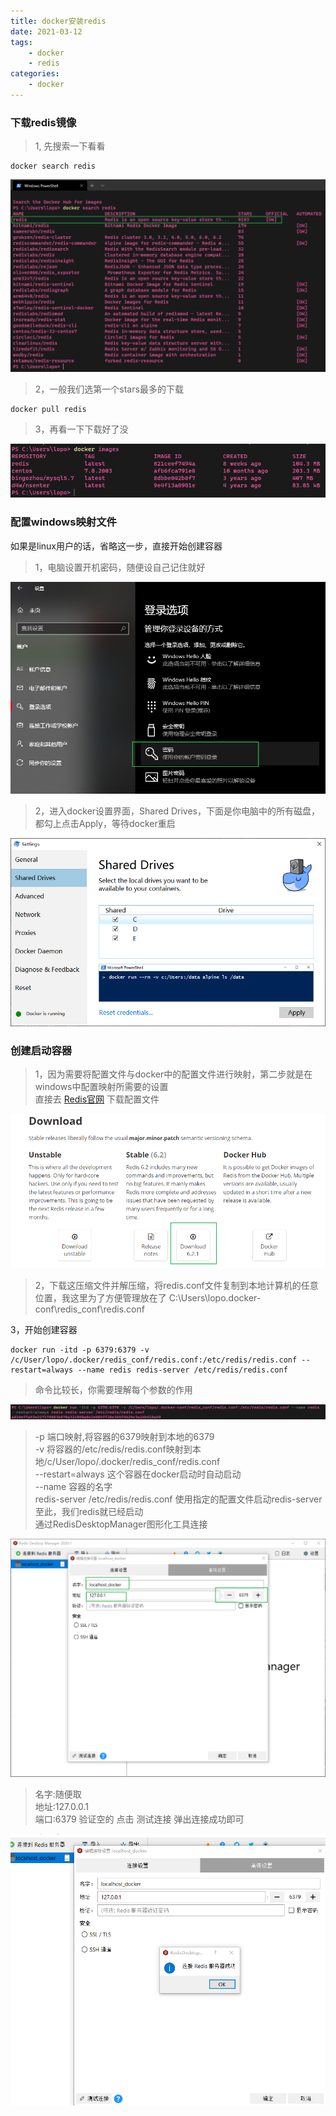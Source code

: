 ```yaml
---
title: docker安装redis
date: 2021-03-12
tags:
    - docker
    - redis
categories:
    - docker
---
```


### 下载redis镜像

> 1, 先搜索一下看看

```shell
docker search redis
```

![img.png](../.image/img_6.png)

> 2，一般我们选第一个stars最多的下载

```shell
docker pull redis
```
> 3，再看一下下载好了没

![img.png](../.image/img_7.png)
### 配置windows映射文件
如果是linux用户的话，省略这一步，直接开始创建容器  
> 1，电脑设置开机密码，随便设自己记住就好

![img.png](../.image/img_8.png)  
> 2，进入docker设置界面，Shared Drives，下面是你电脑中的所有磁盘，都勾上点击Apply，等待docker重启

![img.png](../.image/img_9.png)
### 创建启动容器
> 1，因为需要将配置文件与docker中的配置文件进行映射，第二步就是在windows中配置映射所需要的设置  
直接去 [Redis官网](https://redis.io/download) 下载配置文件

![img.png](../.image/img_10.png)

> 2，下载这压缩文件并解压缩，将redis.conf文件复制到本地计算机的任意位置，我这里为了方便管理放在了
C:\Users\lopo\.docker-conf\redis_conf\redis.conf

3，开始创建容器
```shell
docker run -itd -p 6379:6379 -v /c/User/lopo/.docker/redis_conf/redis.conf:/etc/redis/redis.conf --restart=always --name redis redis-server /etc/redis/redis.conf
```
> 命令比较长，你需要理解每个参数的作用

![img.png](../.image/img_11.png)

> -p 端口映射,将容器的6379映射到本地的6379    
-v 将容器的/etc/redis/redis.conf映射到本地/c/User/lopo/.docker/redis_conf/redis.conf  
--restart=always 这个容器在docker启动时自动启动  
--name 容器的名字  
redis-server /etc/redis/redis.conf   使用指定的配置文件启动redis-server  
至此，我们redis就已经启动  
通过RedisDesktopManager图形化工具连接

![img.png](../.image/img_12.png)

> 名字:随便取  
地址:127.0.0.1  
端口:6379
验证空的
点击 测试连接 弹出连接成功即可  

![img.png](../.image/img_13.png)